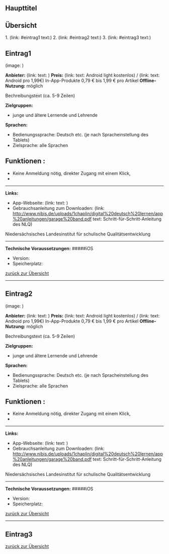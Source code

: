 ## Haupttitel

<h2 id="übersicht">Übersicht</h2>
1. (link: #eintrag1 text:)
2. (link: #eintrag2 text:)
3. (link: #eintrag3 text:)


<h2 id="eintrag1">Eintrag1</h2>

(image: )

**Anbieter:** (link: text: )
**Preis:** (link:  text: Android light kostenlos) / (link:  text: Android pro 1,99€)
In-App-Produkte 0,79 € bis 1,99 € pro Artikel
**Offline-Nutzung:** möglich

Bechreibungstext (ca. 5-9 Zeilen)

**Zielgruppen:**
- junge und ältere Lernende und Lehrende

**Sprachen:**
- Bedienungssprache: Deutsch etc.  (je nach Spracheinstellung des Tablets)
- Zielsprache: alle Sprachen 

**Funktionen :** 
- 


* Keine Anmeldung nötig, direkter Zugang mit einem Klick, 
* 

****

**Links:**
* App-Webseite: (link:  text: )
* Gebrauchsanleitung zum Downloaden: (link: http://www.nibis.de/uploads/1chaplin/digital%20deutsch%20lernen/app%20anleitungen/garage%20band.pdf text: Schritt-für-Schritt-Anleitung des NLQ)
 
Niedersächsisches Landesinstitut für schulische Qualitätsentwicklung 


***
**Technische Voraussetzungen:**
#####iOS
- Version: 
- Speicherplatz: 

<!-- *Geprüfte Version: iOS 1.6.16 - Letzte Aktualisierung: 06.11.2016 von cr* -->

<a href="#übersicht">zurück zur Übersicht</a>

***

<h2 id="eintrag2">Eintrag2</h2>

(image: )

**Anbieter:** (link: text: )
**Preis:** (link:  text: Android light kostenlos) / (link:  text: Android pro 1,99€)
In-App-Produkte 0,79 € bis 1,99 € pro Artikel
**Offline-Nutzung:** möglich

Bechreibungstext (ca. 5-9 Zeilen)

**Zielgruppen:**
- junge und ältere Lernende und Lehrende

**Sprachen:**
- Bedienungssprache: Deutsch etc.  (je nach Spracheinstellung des Tablets)
- Zielsprache: alle Sprachen 

**Funktionen :** 
- 


* Keine Anmeldung nötig, direkter Zugang mit einem Klick, 
* 

****

**Links:**
* App-Webseite: (link:  text: )
* Gebrauchsanleitung zum Downloaden: (link: http://www.nibis.de/uploads/1chaplin/digital%20deutsch%20lernen/app%20anleitungen/garage%20band.pdf text: Schritt-für-Schritt-Anleitung des NLQ)
 
Niedersächsisches Landesinstitut für schulische Qualitätsentwicklung 


***
**Technische Voraussetzungen:**
#####iOS
- Version: 
- Speicherplatz: 

<!-- *Geprüfte Version: iOS 1.6.16 - Letzte Aktualisierung: 06.11.2016 von cr* -->


<a href="#übersicht">zurück zur Übersicht</a>

***

<h2 id="eintrag2">Eintrag3</h2>

<a href="#übersicht">zurück zur Übersicht</a>
 
<!-- Autor: at & sb  - Korrektur cl 2016-12-13 - Letzte Aktualisierung: 2016-12-13 von cr -->
